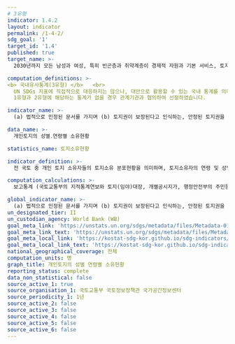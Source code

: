 ```yaml
---
# 3유형 
indicator: 1.4.2
layout: indicator
permalink: /1-4-2/
sdg_goal: '1'
target_id: '1.4'
published: true
target_name: >-
  2030년까지 모든 남성과 여성, 특히 빈곤층과 취약계층이 경제적 자원과 기본 서비스, 토지와 기타 형태의 재산에 대한 소유와 통제, 상속, 천연자원, 적정 신기술 및 소액금융을 포함한 금융서비스에 공평하게 접근할 수 있는 권리 보장

computation_definitions: >-
<b> 국내유사통계(3유형) </b>   <br>
  UN SDGs 지표에 직접적으로 대응하지는 않으나, 대안으로 활용할 수 있는 국내 통계를 의미합니다.    <br> 
  1유형과 2유형에 해당하는 통계가 없을 경우 관계기관과 협의하여 선정하였습니다.  

indicator_name: >-
  (a) 법적으로 인정된 문서를 가지며 (b) 토지권이 보장된다고 인식하는, 안정된 토지권을 갖는 성인 인구 비율(성 및 보유형태별)

data_name: >-
  개인토지의 성별․연령별 소유현황 

statistics_name: 토지소유현황

indicator_definition: >-
  전 국토 중 개인 토지 소유자들의 토지소유 분포현황을 의미하며, 토지소유자의 연령 및 성별(주민등록상)을 구분하여 시도별 분포현황을 나타냄    

computation_calculations: >-
  보고통계 (국토교통부의 지적통계연보와 토지(임야)대장, 개별공시지가, 행정안전부의 주민등록전산자료 활용)

global_indicator_name: >-
  (a) 법적으로 인정된 문서를 가지며 (b) 토지권이 보장된다고 인식하는, 안정된 토지권을 갖는 성인 인구 비율(성 및 보유형태별)
un_designated_tier: II
un_custodian_agency: World Bank (WB)
goal_meta_link: 'https://unstats.un.org/sdgs/metadata/files/Metadata-01-04-02.pdf'
goal_meta_link_text: 'https://unstats.un.org/sdgs/metadata/files/Metadata-01-04-02.pdf'
goal_meta_local_link: 'https://kostat-sdg-kor.github.io/sdg-indicators/public/data/Metadata-01-04-02_KOR.pdf'
goal_meta_local_link_text: 'https://kostat-sdg-kor.github.io/sdg-indicators/public/data/Metadata-01-04-02_KOR.pdf'
national_geographical_coverage: 전체
computation_units: 명
graph_title: 개인토지의 성별 연령별 소유현황
reporting_status: complete
data_non_statistical: false
source_active_1: true
source_organisation_1: 국토교통부 국토정보정책관 국가공간정보센터
source_periodicity_1: 1년
source_active_2: false
source_active_3: false
source_active_4: false
source_active_5: false
source_active_6: false
---
```

